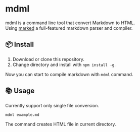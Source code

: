 # mdml
mdml is a command line tool that convert Markdown to HTML.  
Using [marked](https://github.com/chjj/marked) a full-featured markdown parser and compiler.


## :package: Install

1. Download or clone this repository.
2. Change directory and install with `npm install -g`.

Now you can start to compile markdown with `mdml` command.  

## :books: Usage
Currently support only single file conversion.  

```bash
mdml example.md
```

The command creates HTML file in current directory.  

